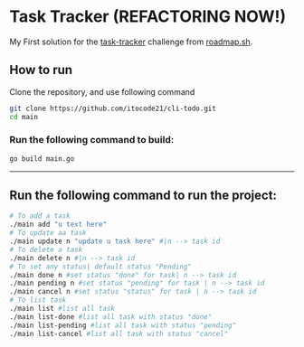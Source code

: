 # Task Tracker (REFACTORING NOW!)

My First solution for the  [task-tracker](https://roadmap.sh/projects/task-tracker) challenge from [roadmap.sh](https://roadmap.sh/).


## How to run

Clone the repository, and use following command

```bash
git clone https://github.com/itocode21/cli-todo.git
cd main
```




### Run the following command to build:

```bash
go build main.go
```
-----------------------------

## Run the following command to  run the project:
```bash
# To add a task
./main add "u text here"
# To update aa task
./main update n "update u task here" #|n --> task id
# To delete a task
./main delete n #|n --> task id
# To set any status| default status "Pending"
./main done n #set status "done" for task| n --> task id
./main pending n #set status "pending" for task | n --> task id
./main cancel n #set status "status" for task | n --> task id
# To list task
./main list #list all task
./main list-done #list all task with status "done"
./main list-pending #list all task with status "pending"
./main list-cancel #list all task with status "cancel"

```